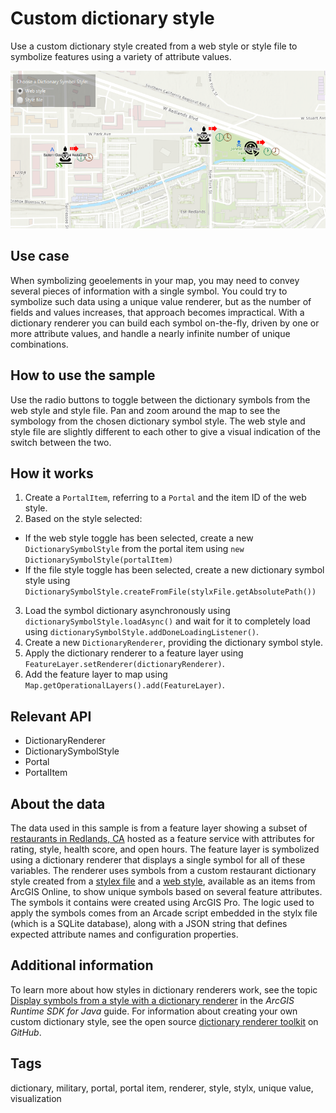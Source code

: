 # Custom dictionary style

Use a custom dictionary style created from a web style or style file to symbolize features using a variety of attribute values.

![Image of custom dictionary style](CustomDictionaryStyle.png)

## Use case

When symbolizing geoelements in your map, you may need to convey several pieces of information with a single symbol. You could try to symbolize such data using a unique value renderer, but as the number of fields and values increases, that approach becomes impractical. With a dictionary renderer you can build each symbol on-the-fly, driven by one or more attribute values, and handle a nearly infinite number of unique combinations.

## How to use the sample

Use the radio buttons to toggle between the dictionary symbols from the web style and style file. Pan and zoom around the map to see the symbology from the chosen dictionary symbol style. The web style and style file are slightly different to each other to give a visual indication of the switch between the two.

## How it works

1. Create a `PortalItem`, referring to a `Portal` and the item ID of the web style.
2. Based on the style selected:
-  If the web style toggle has been selected, create a new `DictionarySymbolStyle` from the portal item using `new DictionarySymbolStyle(portalItem)`
-  If the file style toggle has been selected, create a new dictionary symbol style using `DictionarySymbolStyle.createFromFile(stylxFile.getAbsolutePath())`
3. Load the symbol dictionary asynchronously using `dictionarySymbolStyle.loadAsync()` and wait for it to completely load using `dictionarySymbolStyle.addDoneLoadingListener()`.
4. Create a new `DictionaryRenderer`, providing the dictionary symbol style.
5. Apply the dictionary renderer to a feature layer using `FeatureLayer.setRenderer(dictionaryRenderer)`.
6. Add the feature layer to map using `Map.getOperationalLayers().add(FeatureLayer)`.

## Relevant API

* DictionaryRenderer
* DictionarySymbolStyle
* Portal
* PortalItem

## About the data

The data used in this sample is from a feature layer showing a subset of [restaurants in Redlands, CA](https://services2.arcgis.com/ZQgQTuoyBrtmoGdP/arcgis/rest/services/Redlands_Restaurants/FeatureServer) hosted as a feature service with attributes for rating, style, health score, and open hours. The feature layer is symbolized using a dictionary renderer that displays a single symbol for all of these variables. The renderer uses symbols from a custom restaurant dictionary style created from a [stylex file](https://arcgisruntime.maps.arcgis.com/home/item.html?id=751138a2e0844e06853522d54103222a) and a [web style](https://arcgisruntime.maps.arcgis.com/home/item.html?id=adee951477014ec68d7cf0ea0579c800), available as an items from ArcGIS Online, to show unique symbols based on several feature attributes. The symbols it contains were created using ArcGIS Pro. The logic used to apply the symbols comes from an Arcade script embedded in the stylx file (which is a SQLite database), along with a JSON string that defines expected attribute names and configuration properties.

## Additional information

To learn more about how styles in dictionary renderers work, see the topic [Display symbols from a style with a dictionary renderer](https://developers.arcgis.com/java/latest/guide/display-military-symbols-with-a-dictionary-renderer.htm) in the *ArcGIS Runtime SDK for Java* guide. For information about creating your own custom dictionary style, see the open source [dictionary renderer toolkit](https://esriurl.com/DictionaryToolkit) on *GitHub*.

## Tags

dictionary, military, portal, portal item, renderer, style, stylx, unique value, visualization
